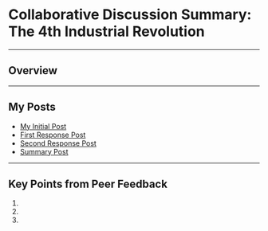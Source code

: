# Collaborative Discussion Summary: The 4th Industrial Revolution

---

## Overview


---

## My Posts
- [My Initial Post](../Collaborative_Discussion_1/Posts/initial-post.md)
- [First Response Post](../Collaborative_Discussion_1/Posts/peer-response1.md)
- [Second Response Post](../Collaborative_Discussion_1/Posts/peer-response2.md)
- [Summary Post](../Collaborative_Discussion_1/Posts/summary-post.md)

---

## Key Points from Peer Feedback
1.

2.

3.
